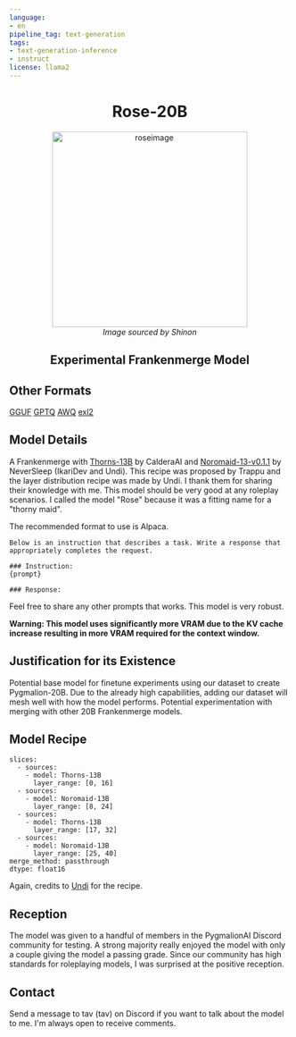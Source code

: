 ```yaml
---
language:
- en
pipeline_tag: text-generation
tags:
- text-generation-inference
- instruct
license: llama2
---
```

<h1 style="text-align: center">Rose-20B</h1>
<center><img src="https://files.catbox.moe/rze9c9.png" alt="roseimage" width="350" height="350"></center>
<center><i>Image sourced by Shinon</i></center>
<h2 style="text-align: center">Experimental Frankenmerge Model</h2>


## Other Formats
[GGUF](https://huggingface.co/TheBloke/Rose-20B-GGUF)
[GPTQ](https://huggingface.co/TheBloke/Rose-20B-GPTQ)
[AWQ](https://huggingface.co/TheBloke/Rose-20B-AWQ)
[exl2](https://huggingface.co/royallab/Rose-20B-exl2)

## Model Details
A Frankenmerge with [Thorns-13B](https://huggingface.co/CalderaAI/13B-Thorns-l2) by CalderaAI and [Noromaid-13-v0.1.1](https://huggingface.co/NeverSleep/Noromaid-13b-v0.1.1) by NeverSleep (IkariDev and Undi). This recipe was proposed by Trappu and the layer distribution recipe was made by Undi. I thank them for sharing their knowledge with me. This model should be very good at any roleplay scenarios. I called the model "Rose" because it was a fitting name for a "thorny maid". 

The recommended format to use is Alpaca. 
```
Below is an instruction that describes a task. Write a response that appropriately completes the request.

### Instruction:
{prompt}

### Response:
```

Feel free to share any other prompts that works. This model is very robust. 

**Warning: This model uses significantly more VRAM due to the KV cache increase resulting in more VRAM required for the context window.**

## Justification for its Existence
Potential base model for finetune experiments using our dataset to create Pygmalion-20B. Due to the already high capabilities, adding our dataset will mesh well with how the model performs. 
Potential experimentation with merging with other 20B Frankenmerge models. 

## Model Recipe
```
slices:
  - sources:
    - model: Thorns-13B
      layer_range: [0, 16]
  - sources:
    - model: Noromaid-13B
      layer_range: [8, 24]
  - sources:
    - model: Thorns-13B
      layer_range: [17, 32]
  - sources:
    - model: Noromaid-13B
      layer_range: [25, 40]
merge_method: passthrough
dtype: float16
```
Again, credits to [Undi](https://huggingface.co/Undi95) for the recipe.

## Reception
The model was given to a handful of members in the PygmalionAI Discord community for testing. A strong majority really enjoyed the model with only a couple giving the model a passing grade. Since our community has high standards for roleplaying models, I was surprised at the positive reception. 

## Contact
Send a message to tav (tav) on Discord if you want to talk about the model to me. I'm always open to receive comments.